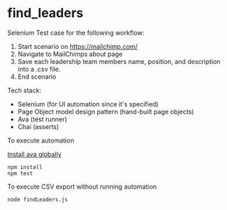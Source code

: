 # find_leaders

Selenium Test case for the following workflow:
1. Start scenario on https://mailchimp.com/
2. Navigate to MailChimps about page
3. Save each leadership team members name, position, and description into a .csv file.
4. End scenario

Tech stack:
- Selenium (for UI automation since it's specified)
- Page Object model design pattern (hand-built page objects)
- Ava (test runner)
- Chai (asserts)

To execute automation

[Install ava globally](https://github.com/avajs/ava#usage)

```
npm install
npm test
```

To execute CSV export without running automation
```
node findLeaders.js
```
